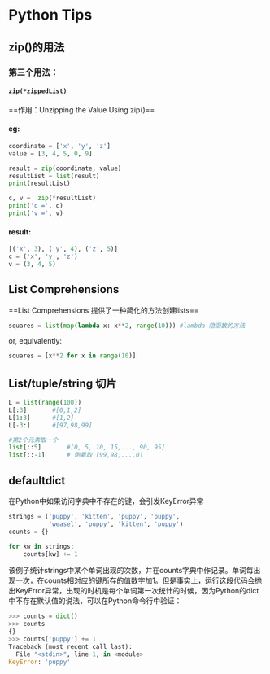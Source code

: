 # Python Tips



## zip()的用法

### 第三个用法：

#### `zip(*zippedList)`

==作用：Unzipping the Value Using zip()==

#### eg:

```python
coordinate = ['x', 'y', 'z']
value = [3, 4, 5, 0, 9]

result = zip(coordinate, value)
resultList = list(result)
print(resultList)

c, v =  zip(*resultList)
print('c =', c)
print('v =', v)
```

#### result:

```python
[('x', 3), ('y', 4), ('z', 5)]
c = ('x', 'y', 'z')
v = (3, 4, 5)
```



## List Comprehensions

==List Comprehensions 提供了一种简化的方法创建lists==

```python
squares = list(map(lambda x: x**2, range(10))) #lambda 隐函数的方法
```

or, equivalently:

```python
squares = [x**2 for x in range(10)]
```



## List/tuple/string 切片

```python
L = list(range(100))
L[:3] 		#[0,1,2]
L[1:3] 		#[1,2]
L[-3:]		#[97,98,99]

#第2个元素取一个
list[::5]		#[0, 5, 10, 15,..., 90, 95]
list[::-1]		# 倒着取 [99,98,...,0]
```



## defaultdict

在Python中如果访问字典中不存在的键，会引发KeyError异常 

```python
strings = ('puppy', 'kitten', 'puppy', 'puppy',
           'weasel', 'puppy', 'kitten', 'puppy')
counts = {}

for kw in strings:
    counts[kw] += 1
```

该例子统计strings中某个单词出现的次数，并在counts字典中作记录。单词每出现一次，在counts相对应的键所存的值数字加1。但是事实上，运行这段代码会抛出KeyError异常，出现的时机是每个单词第一次统计的时候，因为Python的dict中不存在默认值的说法，可以在Python命令行中验证：

```python
>>> counts = dict()
>>> counts
{}
>>> counts['puppy'] += 1
Traceback (most recent call last):
  File "<stdin>", line 1, in <module>
KeyError: 'puppy'
```

